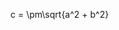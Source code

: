 <f-math>c = \pm\sqrt{a^2 + b^2}</f-math>

<div style="display: grid; grid-template-columns: 1fr 1fr;">
<f-scene v-for="type in ['svg','canvas','three','webgl']" :type="type">
  <f-box r="100" :rotation="get('a')" :position="[get('a'),100]" />
  <f-circle r="100" :position="[get('a'),100]" />
</f-scene>
</div>

<f-slider set="a" />
